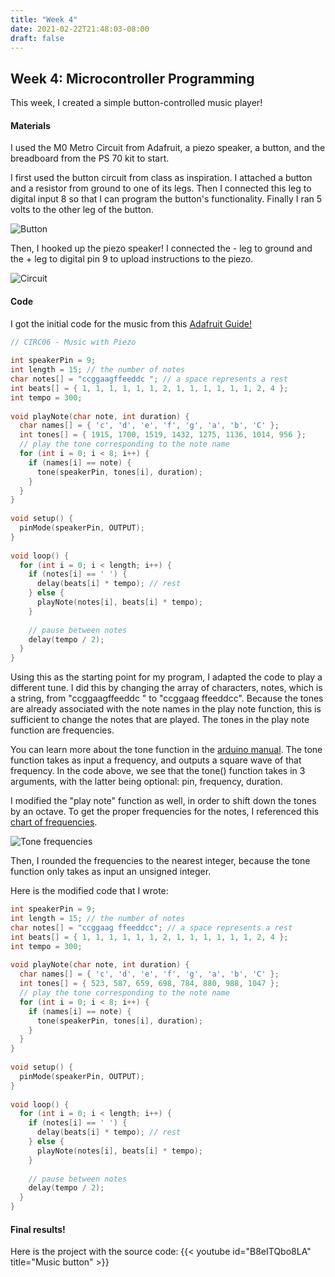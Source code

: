 ```yaml
---
title: "Week 4"
date: 2021-02-22T21:48:03-08:00
draft: false
---
```


## Week 4: Microcontroller Programming

This week, I created a simple button-controlled music player!

#### Materials
I used the M0 Metro Circuit from Adafruit, a piezo speaker, a button, and the breadboard from the PS 70 kit to start. 

I first used the button circuit from class as inspiration. I attached a button and a resistor from ground to one of its legs. Then I connected this leg to digital input 8 so that I can program the button's functionality. Finally I ran 5 volts to the other leg of the button. 

![Button](button.jpg)

Then, I hooked up the piezo speaker! I connected the - leg to ground and the + leg to digital pin 9 to upload instructions to the piezo.

![Circuit](circuit.jpg)

<!-- What this does is it  -->

#### Code
I got the initial code for the music from this [Adafruit Guide!](https://learn.adafruit.com/experimenters-guide-for-metro/circ06-code)

```cpp
// CIRC06 - Music with Piezo
  
int speakerPin = 9;
int length = 15; // the number of notes
char notes[] = "ccggaagffeeddc "; // a space represents a rest
int beats[] = { 1, 1, 1, 1, 1, 1, 2, 1, 1, 1, 1, 1, 1, 2, 4 };
int tempo = 300;
 
void playNote(char note, int duration) {
  char names[] = { 'c', 'd', 'e', 'f', 'g', 'a', 'b', 'C' };
  int tones[] = { 1915, 1700, 1519, 1432, 1275, 1136, 1014, 956 };  
  // play the tone corresponding to the note name
  for (int i = 0; i < 8; i++) {
    if (names[i] == note) {
      tone(speakerPin, tones[i], duration);
    }
  }
}
 
void setup() {
  pinMode(speakerPin, OUTPUT);
}
 
void loop() {
  for (int i = 0; i < length; i++) {
    if (notes[i] == ' ') {
      delay(beats[i] * tempo); // rest
    } else {
      playNote(notes[i], beats[i] * tempo);
    }
    
    // pause between notes
    delay(tempo / 2); 
  }
}
```

Using this as the starting point for my program, I adapted the code to play a different tune. 
I did this by changing the array of characters, notes, which is a string, from "ccggaagffeeddc " to "ccggaag ffeeddcc". Because the tones are already associated with the note names in the play note function, this is sufficient to change the notes that are played. The tones in the play note function are frequencies. 

You can learn more about the tone function in the [arduino manual](https://www.arduino.cc/reference/en/language/functions/advanced-io/tone/). The tone function takes as input a frequency, and outputs a square wave of that frequency. In the code above, we see that the tone() function takes in 3 arguments, with the latter being optional: pin, frequency, duration.

I modified the "play note" function as well, in order to shift down the tones by an octave. To get the proper frequencies for the notes, I referenced this [chart of frequencies](https://pages.mtu.edu/~suits/notefreqs.html).

![Tone frequencies](chart.png)

Then, I rounded the frequencies to the nearest integer, because the tone function only takes as input an unsigned integer.

Here is the modified code that I wrote:


```cpp
int speakerPin = 9;
int length = 15; // the number of notes
char notes[] = "ccggaag ffeeddcc"; // a space represents a rest
int beats[] = { 1, 1, 1, 1, 1, 1, 2, 1, 1, 1, 1, 1, 1, 2, 4 };
int tempo = 300;
 
void playNote(char note, int duration) {
  char names[] = { 'c', 'd', 'e', 'f', 'g', 'a', 'b', 'C' };
  int tones[] = { 523, 587, 659, 698, 784, 880, 988, 1047 };  
  // play the tone corresponding to the note name
  for (int i = 0; i < 8; i++) {
    if (names[i] == note) {
      tone(speakerPin, tones[i], duration);
    }
  }
}
 
void setup() {
  pinMode(speakerPin, OUTPUT);
}
 
void loop() {
  for (int i = 0; i < length; i++) {
    if (notes[i] == ' ') {
      delay(beats[i] * tempo); // rest
    } else {
      playNote(notes[i], beats[i] * tempo);
    }
    
    // pause between notes
    delay(tempo / 2); 
  }
}
```

#### Final results!

Here is the project with the source code:
{{< youtube id="B8eITQbo8LA" title="Music button" >}}